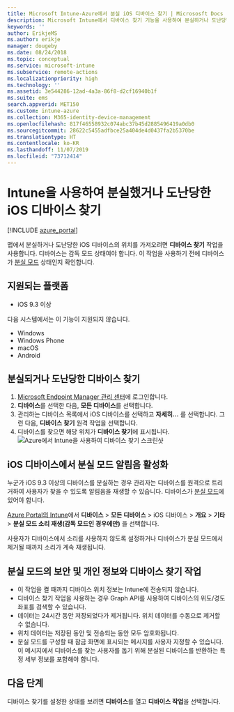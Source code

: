 ```yaml
---
title: Microsoft Intune-Azure에서 분실 iOS 디바이스 찾기 | Micrososft Docs
description: Microsoft Intune에서 디바이스 찾기 기능을 사용하여 분실하거나 도난당한 iOS 디바이스를 찾습니다. 디바이스 찾기 작업을 사용하는 경우 보안 및 개인 정보 취급 방침에 대한 세부 정보를 가져옵니다.
keywords: ''
author: ErikjeMS
ms.author: erikje
manager: dougeby
ms.date: 08/24/2018
ms.topic: conceptual
ms.service: microsoft-intune
ms.subservice: remote-actions
ms.localizationpriority: high
ms.technology: ''
ms.assetid: 3e544286-12ad-4a3a-86f8-d2cf16940b1f
ms.suite: ems
search.appverid: MET150
ms.custom: intune-azure
ms.collection: M365-identity-device-management
ms.openlocfilehash: 817f46558932c074abc37b45d2885496419a0db0
ms.sourcegitcommit: 28622c5455adfbce25a404de4d0437fa2b5370be
ms.translationtype: HT
ms.contentlocale: ko-KR
ms.lasthandoff: 11/07/2019
ms.locfileid: "73712414"
---
```

# <a name="locate-lost-or-stolen-ios-devices-with-intune"></a>Intune을 사용하여 분실했거나 도난당한 iOS 디바이스 찾기

[!INCLUDE [azure_portal](../includes/azure_portal.md)]

맵에서 분실하거나 도난당한 iOS 디바이스의 위치를 가져오려면 **디바이스 찾기** 작업을 사용합니다. 디바이스는 감독 모드 상태여야 합니다. 이 작업을 사용하기 전에 디바이스가 [분실 모드](device-lost-mode.md) 상태인지 확인합니다.

## <a name="supported-platforms"></a>지원되는 플랫폼

- iOS 9.3 이상

다음 시스템에서는 이 기능이 지원되지 않습니다. 
- Windows
- Windows Phone
- macOS
- Android

## <a name="locate-a-lost-or-stolen-device"></a>분실되거나 도난당한 디바이스 찾기

1. [Microsoft Endpoint Manager 관리 센터](https://go.microsoft.com/fwlink/?linkid=2109431)에 로그인합니다.
3. **디바이스**를 선택한 다음, **모든 디바이스**를 선택합니다.
4. 관리하는 디바이스 목록에서 iOS 디바이스를 선택하고 **자세히...** 를 선택합니다. 그런 다음, **디바이스 찾기** 원격 작업을 선택합니다.
5. 디바이스를 찾으면 해당 위치가 **디바이스 찾기**에 표시됩니다.
    ![Azure에서 Intune을 사용하여 디바이스 찾기 스크린샷](./media/device-locate/locate-device.png)


## <a name="activate-lost-mode-sound-alert-on-an-ios-device"></a>iOS 디바이스에서 분실 모드 알림음 활성화

누군가 iOS 9.3 이상의 디바이스를 분실하는 경우 관리자는 디바이스를 원격으로 트리거하여 사용자가 찾을 수 있도록 알림음을 재생할 수 있습니다. 디바이스가 [분실 모드](device-lost-mode.md)에 있어야 합니다.

[Azure Portal의 Intune](https://aka.ms/intuneportal)에서 **디바이스** > **모든 디바이스** &gt; iOS 디바이스 &gt; **개요** > **기타** > **분실 모드 소리 재생(감독 모드인 경우에만)** 을 선택합니다.

사용자가 디바이스에서 소리를 사용하지 않도록 설정하거나 디바이스가 분실 모드에서 제거될 때까지 소리가 계속 재생됩니다.


## <a name="security-and-privacy-information-for-lost-mode-and-locate-device-actions"></a>분실 모드의 보안 및 개인 정보와 디바이스 찾기 작업
- 이 작업을 켤 때까지 디바이스 위치 정보는 Intune에 전송되지 않습니다.
- 디바이스 찾기 작업을 사용하는 경우 Graph API를 사용하여 디바이스의 위도/경도 좌표를 검색할 수 있습니다.
- 데이터는 24시간 동안 저장되었다가 제거됩니다. 위치 데이터를 수동으로 제거할 수 없습니다.
- 위치 데이터는 저장된 동안 및 전송되는 동안 모두 암호화됩니다.
- 분실 모드를 구성할 때 잠금 화면에 표시되는 메시지를 사용자 지정할 수 있습니다. 이 메시지에서 디바이스를 찾는 사용자를 돕기 위해 분실된 디바이스를 반환하는 특정 세부 정보를 포함해야 합니다.

## <a name="next-steps"></a>다음 단계

디바이스 찾기를 설정한 상태를 보려면 **디바이스**를 열고 **디바이스 작업**을 선택합니다.
